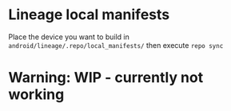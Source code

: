 # Lineage local manifests

Place the device you want to build in `android/lineage/.repo/local_manifests/` then execute `repo sync`

# Warning: WIP - currently not working
